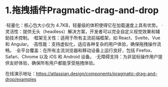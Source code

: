 # 1.拖拽插件Pragmatic-drag-and-drop
  ·轻量化：核心包大小仅为 4.7KB，轻量级的体积使得它在加载速度上具有优势。
  ·灵活性：提供无头（headless）解决方案，开发者可以完全自定义视觉效果和辅助技术控制。
  ·框架无关性：适用于所有主流前端框架，如 React、Svelte、Vue 和 Angular。
  ·高性能：支持虚拟化，适应各种复杂的用户体验，确保拖拽操作流畅。
  ·全平台覆盖：在所有主流浏览器和移动设备上运行良好，包括 Firefox、Safari、Chrome 以及 iOS 和 Android 设备。
  ·无障碍支持：为非鼠标操作用户提供友好体验，确保所有用户都能享受拖拽体验。
  
在线演示地址：https://atlassian.design/components/pragmatic-drag-and-drop/examples
